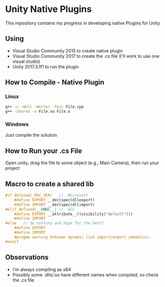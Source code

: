 # Unity Native Plugins
This repository contains my progress in developing native Plugins for Unity

## Using
- Visual Studio Community 2015 to create native plugin
- Visual Studio Community 2017 to create the .cs file (I'll work to use one visual studio)
- Unity 2017.3.1f1 to run the plugin

## How to Compile - Native Plugin
### Linux
```sh
g++ -c -Wall -Werror -fpic File.cpp
g++ -shared -o File.so File.o
```

### Windows
Just compile the solution

## How to Run your .cs File
Open unity, drag the file to some object (e.g., Main Camera), then run your project

## Macro to create a shared lib
```cpp
#if defined(_MSC_VER) 	//  Microsoft 
	#define EXPORT __declspec(dllexport)
	#define IMPORT __declspec(dllimport)
#elif defined(__GNUC__)	//  GCC
	#define EXPORT __attribute__((visibility("default")))
	#define IMPORT
#else 	// do nothing and hope for the best?
	#define EXPORT
	#define IMPORT
	#pragma warning Unknown dynamic link import/export semantics.
#endif
```

## Observations
- I'm always compiling as x64
- Possibly some .dlls/.so have different names when compiled, so check the .cs file